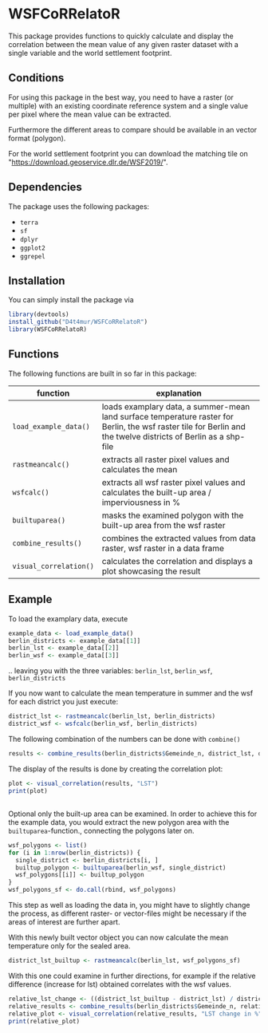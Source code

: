 # WSFCoRRelatoR

This package provides functions to quickly calculate and display the correlation between the mean value of any given raster dataset with a single variable and the world settlement footprint.


## Conditions

For using this package in the best way, you need to have a raster (or multiple) with an existing coordinate reference system and a single value per pixel where the mean value can be extracted.

Furthermore the different areas to compare should be available in an vector format (polygon).

For the world settlement footprint you can download the matching tile on "https://download.geoservice.dlr.de/WSF2019/".


## Dependencies

The package uses the following packages:
- `terra`
- `sf`
- `dplyr`
- `ggplot2`
- `ggrepel`


## Installation

You can simply install the package via

```r
library(devtools)
install_github("D4t4mur/WSFCoRRelatoR")
library(WSFCoRRelatoR)
```


## Functions

The following functions are built in so far in this package:

| function              | explanation                                                                                                                                                     |
|-----------------------|-----------------------------------------------------------------------------------------------------------------------------------------------------------------|
| `load_example_data()` | loads examplary data, a summer-mean land surface temperature raster for Berlin, the wsf raster tile for Berlin and the twelve districts of Berlin as a shp-file |
| `rastmeancalc()`      | extracts all raster pixel values and calculates the mean                                                                                                        |
| `wsfcalc()`           | extracts all wsf raster pixel values and calculates the built-up area / imperviousness in %                                                                     |
| `builtuparea()`       | masks the examined polygon with the built-up area from the wsf raster                                                                                           |
| `combine_results()`   | combines the extracted values from data raster, wsf raster in a data frame                                                                                      |
| `visual_correlation()`| calculates the correlation and displays a plot showcasing the result                                                                                            |


## Example

To load the examplary data, execute

```r
example_data <- load_example_data()
berlin_districts <- example_data[[1]]
berlin_lst <- example_data[[2]]
berlin_wsf <- example_data[[3]]
```

.. leaving you with the three variables: `berlin_lst`, `berlin_wsf`, `berlin_districts`

If you now want to calculate the mean temperature in summer and the wsf for each district you just execute:

```r
district_lst <- rastmeancalc(berlin_lst, berlin_districts)
district_wsf <- wsfcalc(berlin_wsf, berlin_districts)
```

The following combination of the numbers can be done with `combine()`

```r
results <- combine_results(berlin_districts$Gemeinde_n, district_lst, district_wsf)
```

The display of the results is done by creating the correlation plot:

```r
plot <- visual_correlation(results, "LST")
print(plot)
```


##

Optional only the built-up area can be examined. In order to achieve this for the example data,
you would extract the new polygon area with the `builtuparea`-function., connecting the polygons later on.

```r
wsf_polygons <- list()
for (i in 1:nrow(berlin_districts)) {
  single_district <- berlin_districts[i, ]
  builtup_polygon <- builtuparea(berlin_wsf, single_district)
  wsf_polygons[[i]] <- builtup_polygon
}
wsf_polygons_sf <- do.call(rbind, wsf_polygons)
```

This step as well as loading the data in, you might have to slightly change the process, as different raster- or vector-files might be
necessary if the areas of interest are further apart.

With this newly built vector object you can now calculate the mean temperature only for the sealed area.

```r
district_lst_builtup <- rastmeancalc(berlin_lst, wsf_polygons_sf)
```

With this one could examine in further directions, for example if the relative difference (increase for lst) obtained correlates with the wsf values.

```r
relative_lst_change <- ((district_lst_builtup - district_lst) / district_lst * 100) %>% round(3)
relative_results <- combine_results(berlin_districts$Gemeinde_n, relative_lst_change, district_wsf)
relative_plot <- visual_correlation(relative_results, "LST change in %")
print(relative_plot)
```
